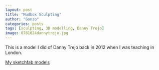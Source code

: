 ```yaml
---
layout: post
title: "Mudbox Sculpting"
author: "Gonzo"
categories: posts
tags: [sculpting, 3D modelling, Danny Trejo]
image: 0781024dannytrejo.jpg
---
```


This is a model I did of Danny Trejo back in 2012 when I was teaching in London.


[My sketchfab models](https://skfb.ly/6i3g2dca)
